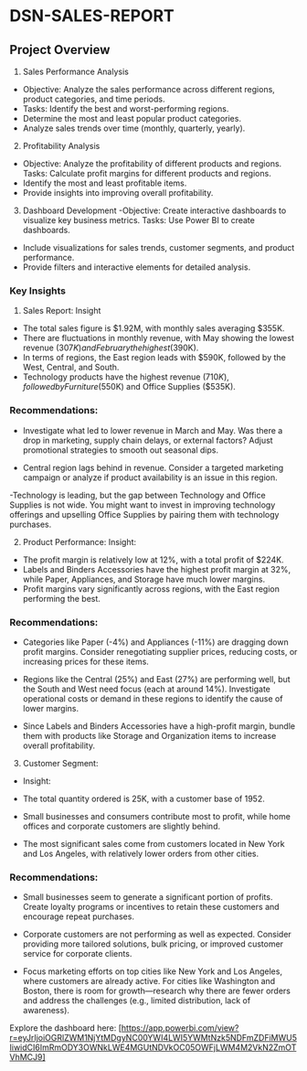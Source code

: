 # DSN-SALES-REPORT

## Project Overview 

1. Sales Performance Analysis

- Objective: Analyze the sales performance across different regions, product categories, and time periods.
- Tasks: Identify the best and worst-performing regions.
- Determine the most and least popular product categories.
- Analyze sales trends over time (monthly, quarterly, yearly).

2. Profitability Analysis
- Objective: Analyze the profitability of different products and regions.
Tasks: Calculate profit margins for different products and regions.
- Identify the most and least profitable items.
- Provide insights into improving overall profitability.

3. Dashboard Development
-Objective: Create interactive dashboards to visualize key business metrics.
Tasks: Use Power BI to create dashboards.
- Include visualizations for sales trends, customer segments, and product performance.
- Provide filters and interactive elements for detailed analysis.

### Key Insights 

1) Sales Report:
Insight

- The total sales figure is $1.92M, with monthly sales averaging $355K.
- There are fluctuations in monthly revenue, with May showing the lowest revenue ($307K) and February the highest ($390K).
- In terms of regions, the East region leads with $590K, followed by the West, Central, and South.
- Technology products have the highest revenue ($710K), followed by Furniture ($550K) and Office Supplies ($535K).
   
### Recommendations:

- Investigate what led to lower revenue in March and May. Was there a drop in marketing, supply chain delays, or external factors? Adjust promotional strategies to smooth out seasonal dips.

- Central region lags behind in revenue. Consider a targeted marketing campaign or analyze if product availability is an issue in this region.

-Technology is leading, but the gap between Technology and Office Supplies is not wide. You might want to invest in improving technology offerings and upselling Office Supplies by pairing them with technology purchases.

2) Product Performance:
Insight:

- The profit margin is relatively low at 12%, with a total profit of $224K.
- Labels and Binders Accessories have the highest profit margin at 32%, while Paper, Appliances, and Storage have much lower margins.
- Profit margins vary significantly across regions, with the East region performing the best.
   
### Recommendations:

- Categories like Paper (-4%) and Appliances (-11%) are dragging down profit margins. Consider renegotiating supplier prices, reducing costs, or increasing prices for these items.

- Regions like the Central (25%) and East (27%) are performing well, but the South and West need focus (each at around 14%). Investigate operational costs or demand in these regions to identify the cause of lower margins.

- Since Labels and Binders Accessories have a high-profit margin, bundle them with products like Storage and Organization items to increase overall profitability.

3) Customer Segment:
- Insight:

- The total quantity ordered is 25K, with a customer base of 1952.
- Small businesses and consumers contribute most to profit, while home offices and corporate customers are slightly behind.
- The most significant sales come from customers located in New York and Los Angeles, with relatively lower orders from other cities.
   
### Recommendations:

- Small businesses seem to generate a significant portion of profits. Create loyalty programs or incentives to retain these customers and encourage repeat purchases.

- Corporate customers are not performing as well as expected. Consider providing more tailored solutions, bulk pricing, or improved customer service for corporate clients.

- Focus marketing efforts on top cities like New York and Los Angeles, where customers are already active. For cities like Washington and Boston, there is room for growth—research why there are fewer orders and address the challenges (e.g., limited distribution, lack of awareness).

Explore the dashboard here: [https://app.powerbi.com/view?r=eyJrIjoiOGRlZWM1NjYtMDgyNC00YWI4LWI5YWMtNzk5NDFmZDFiMWU5IiwidCI6ImRmODY3OWNkLWE4MGUtNDVkOC05OWFjLWM4M2VkN2ZmOTVhMCJ9]



